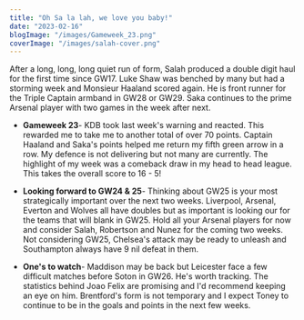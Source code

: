 ```yaml
---
title: "Oh Sa la lah, we love you baby!"
date: "2023-02-16"
blogImage: "/images/Gameweek_23.png"
coverImage: "/images/salah-cover.png"
---
```


After a long, long, long quiet run of form, Salah produced a double digit haul for the first time since GW17. Luke Shaw was benched by many but had a storming week and Monsieur Haaland scored again. He is front runner for the Triple Captain armband in GW28 or GW29. Saka continues to the prime Arsenal player with two games in the week after next.

- **Gameweek 23**- KDB took last week's warning and reacted. This rewarded me to take me to another total of over 70 points. Captain Haaland and Saka's points helped me return my fifth green arrow in a row. My defence is not delivering but not many are currently. The highlight of my week was a comeback draw in my head to head league. This takes the overall score to 16 - 5!

- **Looking forward to GW24 & 25**- Thinking about GW25 is your most strategically important over the next two weeks. Liverpool, Arsenal, Everton and Wolves all have doubles but as important is looking our for the teams that will blank in GW25. Hold all your Arsenal players for now and consider Salah, Robertson and Nunez for the coming two weeks. Not considering GW25, Chelsea's attack may be ready to unleash and Southampton always have 9 nil defeat in them.

- **One's to watch**- Maddison may be back but Leicester face a few difficult matches before Soton in GW26. He's worth tracking. The statistics behind Joao Felix are promising and I'd recommend keeping an eye on him. Brentford's form is not temporary and I expect Toney to continue to be in the goals and points in the next few weeks.

